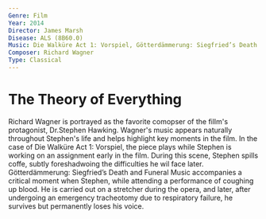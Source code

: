 ```yaml
---
Genre: Film
Year: 2014
Director: James Marsh
Disease: ALS (8B60.0)
Music: Die Walküre Act 1: Vorspiel, Götterdämmerung: Siegfried’s Death and Funeral music
Composer: Richard Wagner
Type: Classical
---
```


# The Theory of Everything

Richard Wagner is portrayed as the favorite comopser of the fillm's protagonist, Dr.Stephen Hawking. Wagner's music appears naturally throughout Stephen's life and helps highlight key moments in the film. In the case of Die Walküre Act 1: Vorspiel, the piece plays while Stephen is working on an assignment early in the film. During this scene, Stephen spills coffe, subtly foreshadwoing the difficulties he wil face later. Götterdämmerung: Siegfried’s Death and Funeral Music accompanies a critical moment when Stephen, while attending a performance of coughing up blood. He is carried out on a stretcher during the opera, and later, after undergoing an emergency tracheotomy due to respiratory failure, he survives but permanently loses his voice.
